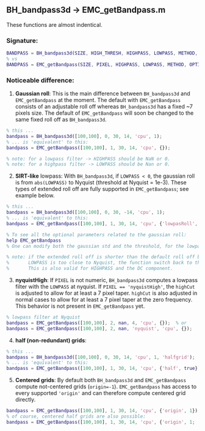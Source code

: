 ## BH_bandpass3d &rarr; EMC_getBandpass.m
These functions are almost indentical.

### Signature:
```matlab
BANDPASS = BH_bandpass3d(SIZE, HIGH_THRESH, HIGHPASS, LOWPASS, METHOD, PIXEL, varargin);
% vs
BANDPASS = EMC_getBandpass(SIZE, PIXEL, HIGHPASS, LOWPASS, METHOD, OPTION);
```

### Noticeable difference:
1. **Gaussian roll**: This is the main difference between ```BH_bandpass3d``` and ```EMC_getBandpass``` at the moment. The default with ```EMC_getBandpass``` consists of an adjustable roll off whereas ```BH_bandpass3d``` has a fixed ~7 pixels size. The default of ```EMC_getBandpass``` will soon be changed to the same fixed roll off as ```BH_bandpass3d```.
  ```matlab
  % this ...
  bandpass = BH_bandpass3d([100,100], 0, 30, 14, 'cpu', 1);
  % ... is 'equivalent' to this:
  bandpass = EMC_getBandpass([100,100], 1, 30, 14, 'cpu', {});
  
  % note: for a lowpass filter -> HIGHPASS should be NaN or 0.
  % note: for a highpass filter -> LOWPASS should be Nan or 0.
  ```

2. **SIRT-like** lowpass: With ```BH_bandpass3d```, if ```LOWPASS < 0```, the gaussian roll is from ```abs(LOWPASS)``` to Nyquist (threshold at Nyquist = 1e-3). These types of extended roll off are fully supported in ```EMC_getBandpass```; see example below.
  ```matlab
  % this ...
  bandpass = BH_bandpass3d([100,100], 0, 30, -14, 'cpu', 1);
  % ... is 'equivalent' to this:
  bandpass = EMC_getBandpass([100,100], 1, 30, 14, 'cpu', {'lowpasRoll', 'extended'});
  
  % To see all the optional parameters related to the gaussian roll:
  help EMC_getBandpass
  % One can modify both the gaussian std and the threshold, for the lowpass cut and highpass cut.
  
  % note: if the extended roll off is shorter than the default roll off because
  %       LOWPASS is too close to Nyquist, the function switch back to the default taper.
  %       This is also valid for HIGHPASS and the DC component.
  ```

3. **nyquistHigh**: If ```PIXEL``` is not numeric, ```BH_bandpass3d``` computes a lowpass filter with the ```LOWPASS``` at nyquist. If ```PIXEL == 'nyquistHigh'```, the ```highCut``` is adjusted to allow for at least a 7 pixel taper. ```highCut``` is also adjusted in normal cases to allow for at least a 7 pixel taper at the zero frequency. This behavior is not present in ```EMC_getBandpass``` yet.
  ```matlab
  % lowpass filter at Nyquist
  bandpass = EMC_getBandpass([100,100], 2, nan, 4, 'cpu', {});  % or
  bandpass = EMC_getBandpass([100,100], 2, nan, 'nyquist', 'cpu', {});
  ```

4. **half (non-redundant) grids**:
  ```matlab
  % this ...
  bandpass = BH_bandpass3d([100,100], 0, 30, 14, 'cpu', 1, 'halfgrid');
  % ... is 'equivalent' to this:
  bandpass = EMC_getBandpass([100,100], 1, 30, 14, 'cpu', {'half', true});
  ```

5. **Centered grids**: By default both ```BH_bandpass3d``` and ```EMC_getBandpass``` compute not-centered grids (```origin=-1```). ```EMC_getBandpass``` has access to every supported ```'origin'``` and can therefore compute centered grid directly.
  ```matlab
  bandpass = EMC_getBandpass([100,100], 1, 30, 14, 'cpu', {'origin', 1});  % origin = -1, 0, 1, or 2
  % of course, centered half grids are also possible:
  bandpass = EMC_getBandpass([100,100], 1, 30, 14, 'cpu', {'origin', 1; 'half', true});
  ```

